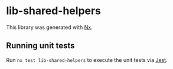 # lib-shared-helpers

This library was generated with [Nx](https://nx.dev).

## Running unit tests

Run `nx test lib-shared-helpers` to execute the unit tests via [Jest](https://jestjs.io).
